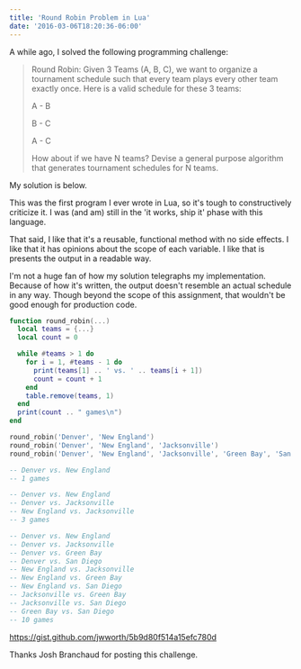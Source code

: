 ```yaml
---
title: 'Round Robin Problem in Lua'
date: '2016-03-06T18:20:36-06:00'
---
```


A while ago, I solved the following programming challenge:


> Round Robin: Given 3 Teams (A, B, C), we want to organize a tournament schedule such that every team plays every other team exactly once. Here is a valid schedule for these 3 teams:
>
> A - B
>
> B - C
>
> A - C
>
> How about if we have N teams? Devise a general purpose algorithm that generates tournament schedules for N teams.

My solution is below.

This was the first program I ever wrote in Lua, so it's tough to constructively criticize it. I was (and am) still in the 'it works, ship it' phase with this language.

That said, I like that it's a reusable, functional method with no side effects. I like that it has opinions about the scope of each variable. I like that is presents the output in a readable way.

I'm not a huge fan of how my solution telegraphs my implementation. Because of how it's written, the output doesn't resemble an actual schedule in any way. Though beyond the scope of this assignment, that wouldn't be good enough for production code.

```lua
function round_robin(...)
  local teams = {...}
  local count = 0

  while #teams > 1 do
    for i = 1, #teams - 1 do
      print(teams[1] .. ' vs. ' .. teams[i + 1])
      count = count + 1
    end
    table.remove(teams, 1)
  end
  print(count .. " games\n")
end

round_robin('Denver', 'New England')
round_robin('Denver', 'New England', 'Jacksonville')
round_robin('Denver', 'New England', 'Jacksonville', 'Green Bay', 'San Diego')

-- Denver vs. New England
-- 1 games

-- Denver vs. New England
-- Denver vs. Jacksonville
-- New England vs. Jacksonville
-- 3 games

-- Denver vs. New England
-- Denver vs. Jacksonville
-- Denver vs. Green Bay
-- Denver vs. San Diego
-- New England vs. Jacksonville
-- New England vs. Green Bay
-- New England vs. San Diego
-- Jacksonville vs. Green Bay
-- Jacksonville vs. San Diego
-- Green Bay vs. San Diego
-- 10 games
```
https://gist.github.com/jwworth/5b9d80f514a15efc780d

Thanks Josh Branchaud for posting this challenge.